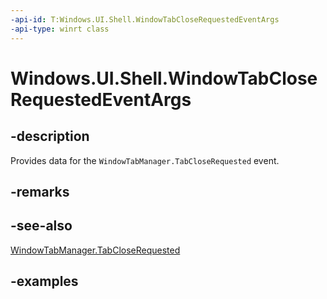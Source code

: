 ```yaml
---
-api-id: T:Windows.UI.Shell.WindowTabCloseRequestedEventArgs
-api-type: winrt class
---
```


# Windows.UI.Shell.WindowTabCloseRequestedEventArgs

<!--
public sealed class WindowTabCloseRequestedEventArgs
-->

## -description

Provides data for the `WindowTabManager.TabCloseRequested` event.

## -remarks

## -see-also

[WindowTabManager.TabCloseRequested](windowtabmanager_tabcloserequested.md)

## -examples
